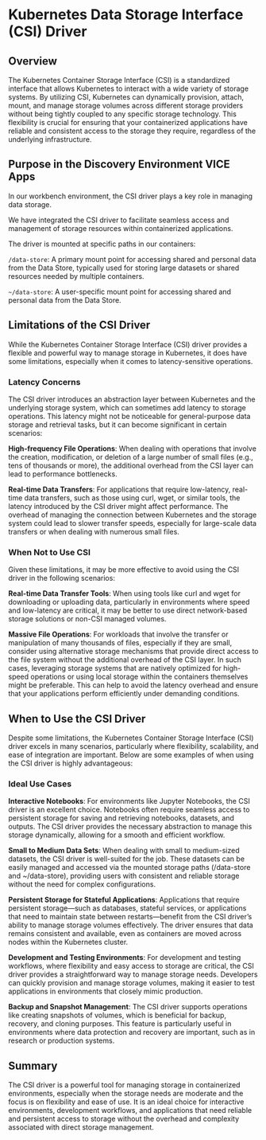 # Kubernetes Data Storage Interface (CSI) Driver

## Overview

The Kubernetes Container Storage Interface (CSI) is a standardized interface that allows Kubernetes to interact with a wide variety of storage systems. By utilizing CSI, Kubernetes can dynamically provision, attach, mount, and manage storage volumes across different storage providers without being tightly coupled to any specific storage technology. This flexibility is crucial for ensuring that your containerized applications have reliable and consistent access to the storage they require, regardless of the underlying infrastructure.

## Purpose in the Discovery Environment VICE Apps

In our workbench environment, the CSI driver plays a key role in managing data storage. 

We have integrated the CSI driver to facilitate seamless access and management of storage resources within containerized applications. 

The driver is mounted at specific paths in our containers:

`/data-store`: A primary mount point for accessing shared and personal data from the Data Store, typically used for storing large datasets or shared resources needed by multiple containers.

`~/data-store`: A user-specific mount point for accessing shared and personal data from the Data Store.

## Limitations of the CSI Driver

While the Kubernetes Container Storage Interface (CSI) driver provides a flexible and powerful way to manage storage in Kubernetes, it does have some limitations, especially when it comes to latency-sensitive operations.

### Latency Concerns

The CSI driver introduces an abstraction layer between Kubernetes and the underlying storage system, which can sometimes add latency to storage operations. This latency might not be noticeable for general-purpose data storage and retrieval tasks, but it can become significant in certain scenarios:

**High-frequency File Operations**: When dealing with operations that involve the creation, modification, or deletion of a large number of small files (e.g., tens of thousands or more), the additional overhead from the CSI layer can lead to performance bottlenecks.

**Real-time Data Transfers**: For applications that require low-latency, real-time data transfers, such as those using curl, wget, or similar tools, the latency introduced by the CSI driver might affect performance. The overhead of managing the connection between Kubernetes and the storage system could lead to slower transfer speeds, especially for large-scale data transfers or when dealing with numerous small files.

### When Not to Use CSI

Given these limitations, it may be more effective to avoid using the CSI driver in the following scenarios:

**Real-time Data Transfer Tools**: When using tools like curl and wget for downloading or uploading data, particularly in environments where speed and low-latency are critical, it may be better to use direct network-based storage solutions or non-CSI managed volumes.

**Massive File Operations**: For workloads that involve the transfer or manipulation of many thousands of files, especially if they are small, consider using alternative storage mechanisms that provide direct access to the file system without the additional overhead of the CSI layer.
In such cases, leveraging storage systems that are natively optimized for high-speed operations or using local storage within the containers themselves might be preferable. This can help to avoid the latency overhead and ensure that your applications perform efficiently under demanding conditions.

## When to Use the CSI Driver

Despite some limitations, the Kubernetes Container Storage Interface (CSI) driver excels in many scenarios, particularly where flexibility, scalability, and ease of integration are important. Below are some examples of when using the CSI driver is highly advantageous:

### Ideal Use Cases

**Interactive Notebooks**: For environments like Jupyter Notebooks, the CSI driver is an excellent choice. Notebooks often require seamless access to persistent storage for saving and retrieving notebooks, datasets, and outputs. The CSI driver provides the necessary abstraction to manage this storage dynamically, allowing for a smooth and efficient workflow.

**Small to Medium Data Sets**: When dealing with small to medium-sized datasets, the CSI driver is well-suited for the job. These datasets can be easily managed and accessed via the mounted storage paths (/data-store and ~/data-store), providing users with consistent and reliable storage without the need for complex configurations.

**Persistent Storage for Stateful Applications**: Applications that require persistent storage—such as databases, stateful services, or applications that need to maintain state between restarts—benefit from the CSI driver’s ability to manage storage volumes effectively. The driver ensures that data remains consistent and available, even as containers are moved across nodes within the Kubernetes cluster.

**Development and Testing Environments**: For development and testing workflows, where flexibility and easy access to storage are critical, the CSI driver provides a straightforward way to manage storage needs. Developers can quickly provision and manage storage volumes, making it easier to test applications in environments that closely mimic production.

**Backup and Snapshot Management**: The CSI driver supports operations like creating snapshots of volumes, which is beneficial for backup, recovery, and cloning purposes. This feature is particularly useful in environments where data protection and recovery are important, such as in research or production systems.

## Summary

The CSI driver is a powerful tool for managing storage in containerized environments, especially when the storage needs are moderate and the focus is on flexibility and ease of use. It is an ideal choice for interactive environments, development workflows, and applications that need reliable and persistent access to storage without the overhead and complexity associated with direct storage management.
